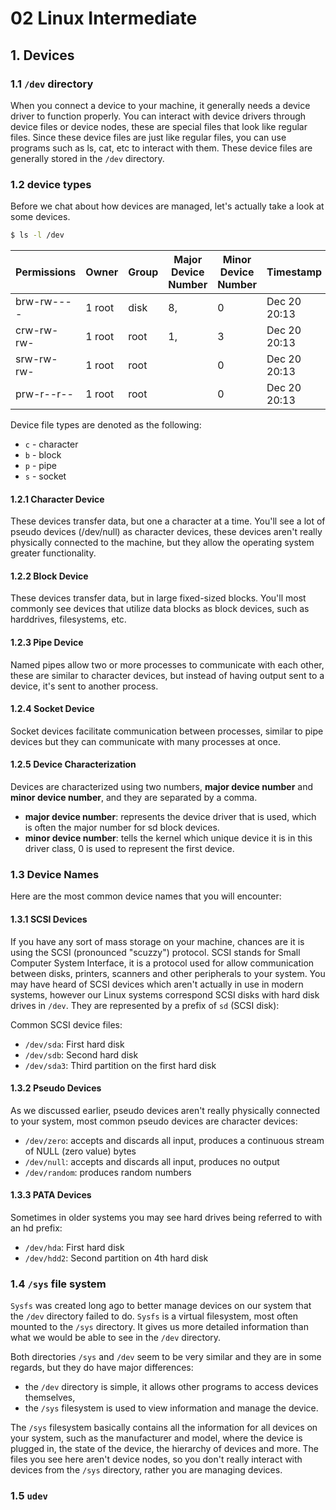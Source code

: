 # 02 Linux Intermediate

## 1. Devices
### 1.1 `/dev` directory
When you connect a device to your machine, it generally needs a device driver to function properly. You can interact with device drivers through device files or device nodes, these are special files that look like regular files. Since these device files are just like regular files, you can use programs such as ls, cat, etc to interact with them. These device files are generally stored in the `/dev` directory.

### 1.2 device types
Before we chat about how devices are managed, let's actually take a look at some devices.
```sh
$ ls -l /dev
```  

Permissions | Owner | Group | Major Device Number | Minor Device Number | Timestamp | Device Name
-- | -- | -- | -- | -- | -- | --
brw-rw---- | 1 root | disk | 8, | 0 | Dec 20 20:13 | sda  
crw-rw-rw- | 1 root | root | 1, | 3 | Dec 20 20:13 | null  
srw-rw-rw- | 1 root | root | | 0 | Dec 20 20:13 | log  
prw-r--r-- | 1 root | root | | 0 | Dec 20 20:13 | fdata

Device file types are denoted as the following:

-   `c` - character
-   `b` - block
-   `p` - pipe
-   `s` - socket

#### 1.2.1 Character Device
These devices transfer data, but one a character at a time. You'll see a lot of pseudo devices (/dev/null) as character devices, these devices aren't really physically connected to the machine, but they allow the operating system greater functionality.

#### 1.2.2 Block Device
These devices transfer data, but in large fixed-sized blocks. You'll most commonly see devices that utilize data blocks as block devices, such as harddrives, filesystems, etc.

#### 1.2.3 Pipe Device
Named pipes allow two or more processes to communicate with each other, these are similar to character devices, but instead of having output sent to a device, it's sent to another process.

#### 1.2.4 Socket Device
Socket devices facilitate communication between processes, similar to pipe devices but they can communicate with many processes at once.

#### 1.2.5 Device Characterization
Devices are characterized using two numbers, **major device number** and **minor device number**, and they are separated by a comma. 

- **major device number**: represents the device driver that is used, which is often the major number for sd block devices. 
- **minor device number**: tells the kernel which unique device it is in this driver class, 0 is used to represent the first device.

### 1.3 Device Names
Here are the most common device names that you will encounter:

#### 1.3.1 SCSI Devices
If you have any sort of mass storage on your machine, chances are it is using the SCSI (pronounced "scuzzy") protocol. SCSI stands for Small Computer System Interface, it is a protocol used for allow communication between disks, printers, scanners and other peripherals to your system. You may have heard of SCSI devices which aren't actually in use in modern systems, however our Linux systems correspond SCSI disks with hard disk drives in `/dev`. They are represented by a prefix of `sd` (SCSI disk):

Common SCSI device files:
-   `/dev/sda`: First hard disk
-   `/dev/sdb`: Second hard disk
-   `/dev/sda3`: Third partition on the first hard disk

#### 1.3.2 Pseudo Devices
As we discussed earlier, pseudo devices aren't really physically connected to your system, most common pseudo devices are character devices:
-  `/dev/zero`: accepts and discards all input, produces a continuous stream of NULL (zero value) bytes
-  `/dev/null`: accepts and discards all input, produces no output
-  `/dev/random`: produces random numbers

#### 1.3.3 PATA Devices
Sometimes in older systems you may see hard drives being referred to with an hd prefix:
-  `/dev/hda`: First hard disk
-  `/dev/hdd2`: Second partition on 4th hard disk

### 1.4 `/sys` file system
`Sysfs` was created long ago to better manage devices on our system that the `/dev` directory failed to do. `Sysfs` is a virtual filesystem, most often mounted to the `/sys` directory. It gives us more detailed information than what we would be able to see in the `/dev` directory. 

Both directories `/sys` and `/dev` seem to be very similar and they are in some regards, but they do have major differences:
- the `/dev` directory is simple, it allows other programs to access devices themselves,
- the `/sys` filesystem is used to view information and manage the device.

The `/sys` filesystem basically contains all the information for all devices on your system, such as the manufacturer and model, where the device is plugged in, the state of the device, the hierarchy of devices and more. The files you see here aren't device nodes, so you don't really interact with devices from the `/sys` directory, rather you are managing devices.

### 1.5 `udev`
<!--stackedit_data:
eyJoaXN0b3J5IjpbNzMwNDA1NTU1LC0xMzk3NTEzMDQsLTE1ND
M5NjQ5MzJdfQ==
-->